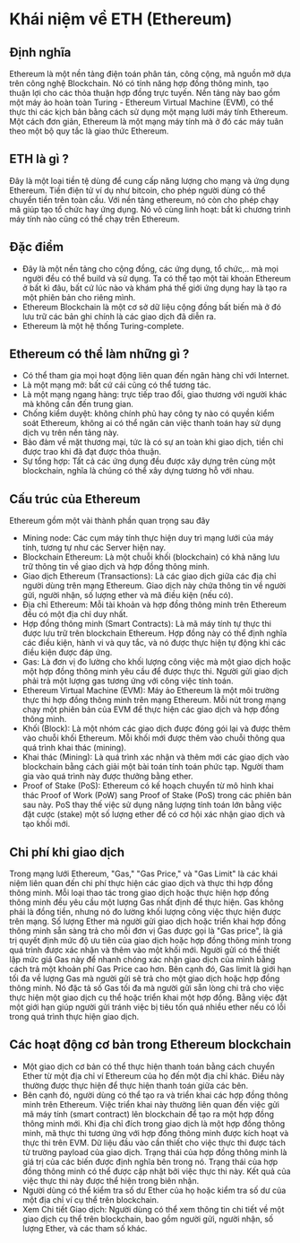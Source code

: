 # Khái niệm về ETH (Ethereum)
## Định nghĩa
Ethereum là một nền tảng điện toán phân tán, công cộng, mã nguồn mở dựa trên công nghệ Blockchain. Nó có tính năng hợp đồng thông minh, tạo thuận lợi cho các thỏa thuận hợp đồng trực tuyến. Nền tảng này bao gồm một máy ảo hoàn toàn Turing - Ethereum Virtual Machine (EVM), có thể thực thi các kịch bản bằng cách sử dụng một mạng lưới máy tính Ethereum. Một cách đơn giản, Ethereum là một mạng máy tính mà ở đó các máy tuân theo một bộ quy tắc là giao thức Ethereum. 

## ETH là gì ?
Đây là một loại tiền tệ dùng để cung cấp năng lượng cho mạng và ứng dụng Ethereum. Tiền điện tử ví dụ như bitcoin, cho phép người dùng có thể chuyển tiền trên toàn cầu. Với nền tảng ethereum, nó còn cho phép chạy mã giúp tạo tổ chức hay ứng dụng. Nó vô cùng linh hoạt: bất kì chương trình máy tính nào cũng có thể chạy trên Ethereum.

## Đặc điểm
- Đây là một nền tảng cho cộng đồng, các ứng dụng, tổ chức,.. mà mọi người đều có thể build và sử dụng. Ta có thể tạo một tài khoản Ethereum ở bất kì đâu, bất cứ lúc nào và khám phá thế giới ứng dụng hay là tạo ra một phiên bản cho riêng mình.
- Ethereum Blockchain là một cơ sở dữ liệu cộng đồng bất biến mà ở đó lưu trữ các bản ghi chính là các giao dịch đã diễn ra.
- Ethereum là một hệ thống Turing-complete.
## Ethereum có thể làm những gì ?
- Có thể tham gia mọi hoạt động liên quan đến ngân hàng chỉ với Internet.
- Là một mạng mở: bất cứ cái cũng có thể tương tác.
- Là một mạng ngang hàng: trực tiếp trao đổi, giao thương với người khác mà không cần đến trung gian.
- Chống kiểm duyệt: không chính phủ hay công ty nào có quyền kiểm soát Ethereum, không ai có thể ngăn cản việc thanh toán hay sử dụng dịch vụ trên nền tảng này.
- Bảo đảm về mặt thương mại, tức là có sự an toàn khi giao dịch, tiền chỉ được trao khi đã đạt được thỏa thuận.
- Sự tổng hợp: Tất cả các ứng dụng đều được xây dựng trên cùng một blockchain, nghĩa là chúng có thể xây dựng tương hỗ với nhau.
 
## Cấu trúc của Ethereum
Ethereum gồm một vài thành phần quan trọng sau đây
- Mining node: Các cụm máy tính thực hiện duy trì mạng lưới của máy tính, tương tự như các Server hiện nay.
- Blockchain Ethereum: Là một chuỗi khối (blockchain) có khả năng lưu trữ thông tin về giao dịch và hợp đồng thông minh.
- Giao dịch Ethereum (Transactions): Là các giao dịch giữa các địa chỉ người dùng trên mạng Ethereum. Giao dịch này chứa thông tin về người gửi, người nhận, số lượng ether và mã điều kiện (nếu có).
- Địa chỉ Ethereum: Mỗi tài khoản và hợp đồng thông minh trên Ethereum đều có một địa chỉ duy nhất.
- Hợp đồng thông minh (Smart Contracts): Là mã máy tính tự thực thi được lưu trữ trên blockchain Ethereum. Hợp đồng này có thể định nghĩa các điều kiện, hành vi và quy tắc, và nó được thực hiện tự động khi các điều kiện được đáp ứng.
- Gas: Là đơn vị đo lường cho khối lượng công việc mà một giao dịch hoặc một hợp đồng thông minh yêu cầu để được thực thi. Người gửi giao dịch phải trả một lượng gas tương ứng với công việc tính toán.
- Ethereum Virtual Machine (EVM): Máy ảo Ethereum là một môi trường thực thi hợp đồng thông minh trên mạng Ethereum. Mỗi nút trong mạng chạy một phiên bản của EVM để thực hiện các giao dịch và hợp đồng thông minh.
- Khối (Block): Là một nhóm các giao dịch được đóng gói lại và được thêm vào chuỗi khối Ethereum. Mỗi khối mới được thêm vào chuỗi thông qua quá trình khai thác (mining).
- Khai thác (Mining): Là quá trình xác nhận và thêm mới các giao dịch vào blockchain bằng cách giải một bài toán tính toán phức tạp. Người tham gia vào quá trình này được thưởng bằng ether.
- Proof of Stake (PoS): Ethereum có kế hoạch chuyển từ mô hình khai thác Proof of Work (PoW) sang Proof of Stake (PoS) trong các phiên bản sau này. PoS thay thế việc sử dụng năng lượng tính toán lớn bằng việc đặt cược (stake) một số lượng ether để có cơ hội xác nhận giao dịch và tạo khối mới.

## Chi phí khi giao dịch 
Trong mạng lưới Ethereum, "Gas," "Gas Price," và "Gas Limit" là các khái niệm liên quan đến chi phí thực hiện các giao dịch và thực thi hợp đồng thông minh. Mỗi loại thao tác trong giao dịch hoặc thực hiện hợp đồng thông minh đều yêu cầu một lượng Gas nhất định để thực hiện. Gas không phải là đồng tiền, nhưng nó đo lường khối lượng công việc thực hiện được trên mạng. Số lượng Ether mà người gửi giao dịch hoặc triển khai hợp đồng thông minh sẵn sàng trả cho mỗi đơn vị Gas được gọi là "Gas price", là giá trị quyết định mức độ ưu tiên của giao dịch hoặc hợp đồng thông minh trong quá trình được xác nhận và thêm vào một khối mới. Người gửi có thể thiết lập mức giá Gas này để nhanh chóng xác nhận giao dịch của mình bằng cách trả một khoản phí Gas Price cao hơn. Bên cạnh đó, Gas limit là giới hạn tối đa về lượng Gas mà người gửi sẽ trả cho một giao dịch hoặc hợp đồng thông minh. Nó đặc tả số Gas tối đa mà người gửi sẵn lòng chi trả cho việc thực hiện một giao dịch cụ thể hoặc triển khai một hợp đồng. Bằng việc đặt một giới hạn giúp người gửi tránh việc bị tiêu tốn quá nhiều ether nếu có lỗi trong quá trình thực hiện giao dịch.

 ## Các hoạt động cơ bản trong Ethereum blockchain
- Một giao dịch cơ bản có thể thực hiện thanh toán bằng cách chuyển Ether từ một địa chỉ ví Ethereum của họ đến một địa chỉ khác. Điều này thường được thực hiện để thực hiện thanh toán giữa các bên.
- Bên cạnh đó, người dùng có thể tạo ra và triển khai các hợp đồng thông minh trên Ethereum. Việc triển khai này thường liên quan đến việc gửi mã máy tính (smart contract) lên blockchain để tạo ra một hợp đồng thông minh mới. Khi địa chỉ đích trong giao dịch là một hợp đồng thông minh, mã thực thi tương ứng với hợp đồng thông minh được kích hoạt và thực thi trên EVM. Dữ liệu đầu vào cần thiết cho việc thực thi được tách từ trường payload của giao dịch. Trạng thái của hợp đồng thông minh là giá trị của các biến được định nghĩa bên trong nó. Trạng thái của hợp đồng thông minh có thể được cập nhật bởi việc thực thi này. Kết quả của việc thực thi này được thể hiện trong biên nhận.
- Người dùng có thể kiểm tra số dư Ether của họ hoặc kiểm tra số dư của một địa chỉ ví cụ thể trên blockchain.
- Xem Chi tiết Giao dịch: Người dùng có thể xem thông tin chi tiết về một giao dịch cụ thể trên blockchain, bao gồm người gửi, người nhận, số lượng Ether, và các tham số khác.
